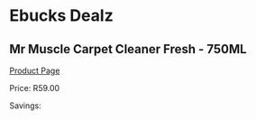 
# Ebucks Dealz
## Mr Muscle Carpet Cleaner Fresh - 750ML
[Product Page](https://www.ebucks.com/web/shop/productSelected.do?prodId=890509268&catId=908586136)

Price: R59.00

Savings: 


	
